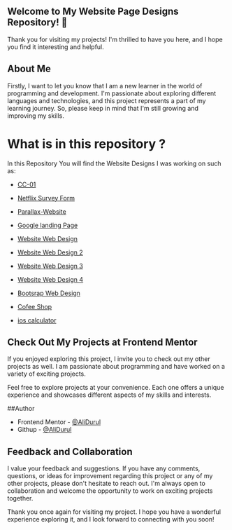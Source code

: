  ## Welcome to My Website Page Designs Repository! 👋

Thank you for visiting my projects! I'm thrilled to have you here, and I hope you find it interesting and helpful.

## About Me
Firstly, I want to let you know that I am a new learner in the world of programming and development. I'm passionate about exploring different languages and technologies, and this project represents a part of my learning journey. So, please keep in mind that I'm still growing and improving my skills.

# What is in this repository ?
In this Repository You will find the Website Designs I was working on such as: 

- [CC-01](https://alidurul.github.io/Website-Page-Designs/CC-01/)

- [Netflix Survey Form](https://alidurul.github.io/Website-Page-Designs/001%20Netflix-Survey-Form/)

- [Parallax-Website](https://alidurul.github.io/Website-Page-Designs/002-Parallax-Website/)

- [Google landing Page](https://alidurul.github.io/Website-Page-Designs/003%20Google_landing_Page/)

- [Website Web Design](https://alidurul.github.io/Website-Page-Designs/005%20Website%20Page%20Design%202/#home)

- [Website Web Design 2](https://alidurul.github.io/Website-Page-Designs/004%20Website%20Page%20Design/)

- [Website Web Design 3](https://alidurul.github.io/Website-Page-Designs/006%20Website%20Page%20Design%203/)

- [Website Web Design 4](https://alidurul.github.io/Website-Page-Designs/007%20Website%20Page%20design%204/)

- [Bootsrap Web Design](https://alidurul.github.io/Website-Page-Designs/Bootsrap%20Web%20Design/)

- [Cofee Shop](https://alidurul.github.io/Website-Page-Designs/Cofee%20Shop/)

- [ios calculator](https://alidurul.github.io/Website-Page-Designs/ios%20calculator/)



## Check Out My Projects at Frontend Mentor
If you enjoyed exploring this project, I invite you to check out my other projects as well. I am passionate about programming and have worked on a variety of exciting projects.

Feel free to explore projects at your convenience. Each one offers a unique experience and showcases different aspects of my skills and interests.

##Author
- Frontend Mentor - [@AliDurul](https://www.frontendmentor.io/profile/DURUL-26)
- Githup - [@AliDurul](https://github.com/AliDurul)

## Feedback and Collaboration
I value your feedback and suggestions. If you have any comments, questions, or ideas for improvement regarding this project or any of my other projects, please don't hesitate to reach out. I'm always open to collaboration and welcome the opportunity to work on exciting projects together.

Thank you once again for visiting my project. I hope you have a wonderful experience exploring it, and I look forward to connecting with you soon!















